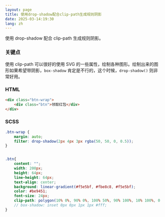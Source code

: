 ```yaml
---
layout: page
title: 使用drop-shadow配合clip-path生成规则阴影
date: 2025-03-14:19:30
lang: zh
---
```


<RuleDropShadow/>

使用 drop-shadow 配合 clip-path 生成规则阴影。

### 关键点

使用 clip-path 可以很好的使用 SVG 的一些属性，绘制各种图形。绘制出来的图形如果希望带阴影，`box-shadow` 肯定是不行的，这个时候，`drop-shadow()` 则非常好用。

### HTML

```html
<div class="btn-wrap">
    <div class="btn">领取红包</div>
</div>
```

### SCSS

```scss
.btn-wrap {
    margin: auto;
    filter: drop-shadow(2px 4px 3px rgba(50, 50, 0, 0.5));
}


.btn{
    content: "";
    width: 200px;
    height: 64px;
    line-height: 64px;
    text-align: center;
    background: linear-gradient(#f5e5bf, #fbe8c8, #f5e5bf);
    color: #be9451;
    font-size: 24px;
    clip-path: polygon(10% 0%, 90% 0%, 100% 50%, 90% 100%, 10% 100%, 0 50%);
    // box-shadow: inset 0px 0px 1px 1px #fff;
}
```